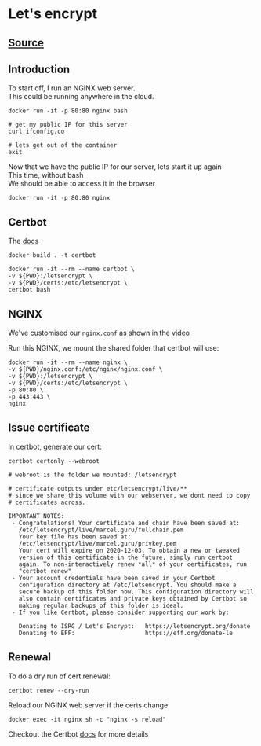 # Let's encrypt

## [Source](https://github.com/marcel-dempers/docker-development-youtube-series/tree/master/security/letsencrypt/introduction)

## Introduction
To start off, I run an NGINX web server. <br/>
This could be running anywhere in the cloud. <br/>

```
docker run -it -p 80:80 nginx bash

# get my public IP for this server 
curl ifconfig.co

# lets get out of the container
exit

```

Now that we have the public IP for our server, lets start it up again <br/>
This time, without bash <br/>
We should be able to access it in the browser <br/>

```
docker run -it -p 80:80 nginx
```

## Certbot

The [docs](https://certbot.eff.org/)

```
docker build . -t certbot

docker run -it --rm --name certbot \
-v ${PWD}:/letsencrypt \
-v ${PWD}/certs:/etc/letsencrypt \
certbot bash

```

## NGINX 

We've customised our `nginx.conf` as shown in the video <br/>

Run this NGINX, we mount the shared folder that certbot will use:

```
docker run -it --rm --name nginx \
-v ${PWD}/nginx.conf:/etc/nginx/nginx.conf \
-v ${PWD}:/letsencrypt \
-v ${PWD}/certs:/etc/letsencrypt \
-p 80:80 \
-p 443:443 \
nginx

```

## Issue certificate

In certbot, generate our cert:

```
certbot certonly --webroot

# webroot is the folder we mounted: /letsencrypt

# certificate outputs under etc/letsencrypt/live/**
# since we share this volume with our webserver, we dont need to copy
# certificates across.

IMPORTANT NOTES:
 - Congratulations! Your certificate and chain have been saved at:
   /etc/letsencrypt/live/marcel.guru/fullchain.pem
   Your key file has been saved at:
   /etc/letsencrypt/live/marcel.guru/privkey.pem
   Your cert will expire on 2020-12-03. To obtain a new or tweaked
   version of this certificate in the future, simply run certbot
   again. To non-interactively renew *all* of your certificates, run
   "certbot renew"
 - Your account credentials have been saved in your Certbot
   configuration directory at /etc/letsencrypt. You should make a
   secure backup of this folder now. This configuration directory will
   also contain certificates and private keys obtained by Certbot so
   making regular backups of this folder is ideal.
 - If you like Certbot, please consider supporting our work by:

   Donating to ISRG / Let's Encrypt:   https://letsencrypt.org/donate
   Donating to EFF:                    https://eff.org/donate-le

```

## Renewal

To do a dry run of cert renewal:

```
certbot renew --dry-run
```

Reload our NGINX web server if the certs change:

```
docker exec -it nginx sh -c "nginx -s reload"
```

Checkout the Certbot [docs](https://certbot.eff.org/instructions) for more details
